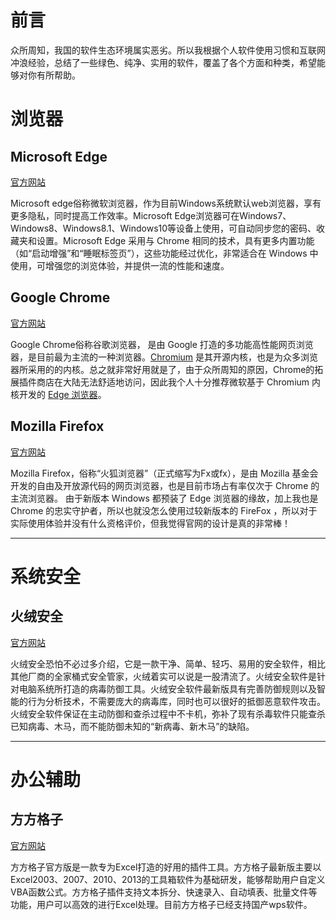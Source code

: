 # 前言
众所周知，我国的软件生态环境属实恶劣。所以我根据个人软件使用习惯和互联网冲浪经验，总结了一些绿色、纯净、实用的软件，覆盖了各个方面和种类，希望能够对你有所帮助。

# 浏览器
##  Microsoft Edge

[官方网站](https://www.microsoft.com/zh-cn/edge)

Microsoft edge俗称微软浏览器，作为目前Windows系统默认web浏览器，享有更多隐私，同时提高工作效率。Microsoft Edge浏览器可在Windows7、Windows8、Windows8.1、Windows10等设备上使用，可自动同步您的密码、收藏夹和设置。Microsoft Edge 采用与 Chrome 相同的技术，具有更多内置功能（如“启动增强”和“睡眠标签页”），这些功能经过优化，非常适合在 Windows 中使用，可增强您的浏览体验，并提供一流的性能和速度。

## Google Chrome

[官方网站](https://www.google.cn/chrome/)

Google Chrome俗称谷歌浏览器， 是由 Google 打造的多功能高性能网页浏览器，是目前最为主流的一种浏览器。[Chromium](https://www.chromium.org/) 是其开源内核，也是为众多浏览器所采用的的内核。总之就非常好用就是了，由于众所周知的原因，Chrome的拓展插件商店在大陆无法舒适地访问，因此我个人十分推荐微软基于 Chromium 内核开发的 [Edge 浏览器](https://www.microsoft.com/zh-cn/edge?r=1)。

## Mozilla Firefox

[官方网站](https://www.mozilla.org/zh-CN/firefox/new/)

Mozilla Firefox，俗称“火狐浏览器”（正式缩写为Fx或fx），是由 Mozilla 基金会开发的自由及开放源代码的网页浏览器，也是目前市场占有率仅次于 Chrome 的主流浏览器。
由于新版本 Windows 都预装了 Edge 浏览器的缘故，加上我也是 Chrome 的忠实守护者，所以也就没怎么使用过较新版本的 FireFox ，所以对于实际使用体验并没有什么资格评价，但我觉得官网的设计是真的非常棒！
****
# 系统安全
## 火绒安全

[官方网站](https://www.huorong.cn/)

火绒安全恐怕不必过多介绍，它是一款干净、简单、轻巧、易用的安全软件，相比其他厂商的全家桶式安全管家，火绒着实可以说是一股清流了。火绒安全软件是针对电脑系统所打造的病毒防御工具。火绒安全软件最新版具有完善防御规则以及智能的行为分析技术，不需要庞大的病毒库，同时也可以很好的抵御恶意软件攻击。火绒安全软件保证在主动防御和查杀过程中不卡机，弥补了现有杀毒软件只能查杀已知病毒、木马，而不能防御未知的“新病毒、新木马”的缺陷。

****
# 办公辅助
## 方方格子

[官方网站](https://http://www.ffcell.com/)

方方格子官方版是一款专为Excel打造的好用的插件工具。方方格子最新版主要以Excel2003、2007、2010、2013的工具箱软件为基础研发，能够帮助用户自定义VBA函数公式。方方格子插件支持文本拆分、快速录入、自动填表、批量文件等功能，用户可以高效的进行Excel处理。目前方方格子已经支持国产wps软件。
